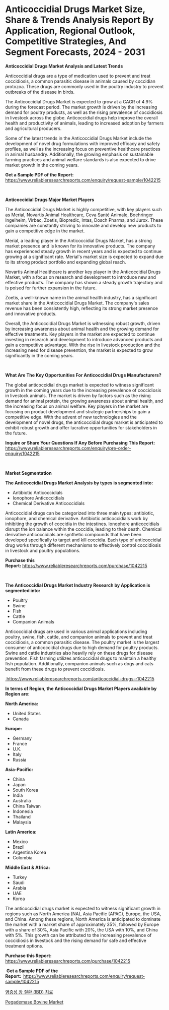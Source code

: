 <p><h1>Anticoccidial Drugs Market Size, Share & Trends Analysis Report By Application, Regional Outlook, Competitive Strategies, And Segment Forecasts, 2024 - 2031</h1></p><p><strong>Anticoccidial Drugs Market Analysis and Latest Trends</strong></p>
<p><p>Anticoccidial drugs are a type of medication used to prevent and treat coccidiosis, a common parasitic disease in animals caused by coccidian protozoa. These drugs are commonly used in the poultry industry to prevent outbreaks of the disease in birds.</p><p>The Anticoccidial Drugs Market is expected to grow at a CAGR of 4.9% during the forecast period. The market growth is driven by the increasing demand for poultry products, as well as the rising prevalence of coccidiosis in livestock across the globe. Anticoccidial drugs help improve the overall health and productivity of animals, leading to increased adoption by farmers and agricultural producers.</p><p>Some of the latest trends in the Anticoccidial Drugs Market include the development of novel drug formulations with improved efficacy and safety profiles, as well as the increasing focus on preventive healthcare practices in animal husbandry. Additionally, the growing emphasis on sustainable farming practices and animal welfare standards is also expected to drive market growth in the coming years.</p></p>
<p><strong>Get a Sample PDF of the Report:&nbsp;</strong> <a href="https://www.reliableresearchreports.com/enquiry/request-sample/1042215">https://www.reliableresearchreports.com/enquiry/request-sample/1042215</a></p>
<p>&nbsp;</p>
<p><strong>Anticoccidial Drugs Major Market Players</strong></p>
<p><p>The Anticoccidial Drugs Market is highly competitive, with key players such as Merial, Novartis Animal Healthcare, Ceva Santé Animale, Boehringer Ingelheim, Virbac, Zoetis, Biopredic, Intas, Dosch Pharma, and Jurox. These companies are constantly striving to innovate and develop new products to gain a competitive edge in the market.</p><p>Merial, a leading player in the Anticoccidial Drugs Market, has a strong market presence and is known for its innovative products. The company has experienced steady growth in recent years and is expected to continue growing at a significant rate. Merial's market size is expected to expand due to its strong product portfolio and expanding global reach.</p><p>Novartis Animal Healthcare is another key player in the Anticoccidial Drugs Market, with a focus on research and development to introduce new and effective products. The company has shown a steady growth trajectory and is poised for further expansion in the future.</p><p>Zoetis, a well-known name in the animal health industry, has a significant market share in the Anticoccidial Drugs Market. The company's sales revenue has been consistently high, reflecting its strong market presence and innovative products.</p><p>Overall, the Anticoccidial Drugs Market is witnessing robust growth, driven by increasing awareness about animal health and the growing demand for effective treatments. Key players in the market are expected to continue investing in research and development to introduce advanced products and gain a competitive advantage. With the rise in livestock production and the increasing need for disease prevention, the market is expected to grow significantly in the coming years.</p></p>
<p>&nbsp;</p>
<p><strong>What Are The Key Opportunities For Anticoccidial Drugs Manufacturers?</strong></p>
<p><p>The global anticoccidial drugs market is expected to witness significant growth in the coming years due to the increasing prevalence of coccidiosis in livestock animals. The market is driven by factors such as the rising demand for animal protein, the growing awareness about animal health, and the increasing focus on animal welfare. Key players in the market are focusing on product development and strategic partnerships to gain a competitive edge. With the advent of new technologies and the development of novel drugs, the anticoccidial drugs market is anticipated to exhibit robust growth and offer lucrative opportunities for stakeholders in the future.</p></p>
<p><strong>Inquire or Share Your Questions If Any Before Purchasing This Report:</strong> <a href="https://www.reliableresearchreports.com/enquiry/pre-order-enquiry/1042215">https://www.reliableresearchreports.com/enquiry/pre-order-enquiry/1042215</a></p>
<p>&nbsp;</p>
<p><strong>Market Segmentation</strong></p>
<p><strong>The Anticoccidial Drugs Market Analysis by types is segmented into:</strong></p>
<p><ul><li>Antibiotic Anticoccidials</li><li>Ionophore Anticoccidials</li><li>Chemical Derivative Anticoccidials</li></ul></p>
<p><p>Anticoccidial drugs can be categorized into three main types: antibiotic, ionophore, and chemical derivative. Antibiotic anticoccidials work by inhibiting the growth of coccidia in the intestines. Ionophore anticoccidials disrupt the ion balance within the coccidia, leading to their death. Chemical derivative anticoccidials are synthetic compounds that have been developed specifically to target and kill coccidia. Each type of anticoccidial drug works through different mechanisms to effectively control coccidiosis in livestock and poultry populations.</p></p>
<p><strong>Purchase this Report:&nbsp;</strong><a href="https://www.reliableresearchreports.com/purchase/1042215">https://www.reliableresearchreports.com/purchase/1042215</a></p>
<p>&nbsp;</p>
<p><strong>The Anticoccidial Drugs Market Industry Research by Application is segmented into:</strong></p>
<p><ul><li>Poultry</li><li>Swine</li><li>Fish</li><li>Cattle</li><li>Companion Animals</li></ul></p>
<p><p>Anticoccidial drugs are used in various animal applications including poultry, swine, fish, cattle, and companion animals to prevent and treat coccidiosis, a common parasitic disease. The poultry market is the largest consumer of anticoccidial drugs due to high demand for poultry products. Swine and cattle industries also heavily rely on these drugs for disease prevention. Fish farming utilizes anticoccidial drugs to maintain a healthy fish population. Additionally, companion animals such as dogs and cats benefit from these drugs to prevent coccidiosis.</p></p>
<p><a href="https://www.reliableresearchreports.com/anticoccidial-drugs-r1042215">&nbsp;https://www.reliableresearchreports.com/anticoccidial-drugs-r1042215</a></p>
<p><strong>In terms of Region, the Anticoccidial Drugs Market Players available by Region are:</strong></p>
<p>
    <p> <strong> North America: </strong>
        <ul>
            <li>United States</li>
            <li>Canada</li>
        </ul>
        </p> 
    <p> <strong> Europe: </strong>
        <ul>
            <li>Germany</li>
            <li>France</li>
            <li>U.K.</li>
            <li>Italy</li>
            <li>Russia</li>
        </ul>
        </p> 
    <p> <strong> Asia-Pacific: </strong>
        <ul>
            <li>China</li>
            <li>Japan</li>
            <li>South Korea</li>
            <li>India</li>
            <li>Australia</li>
            <li>China Taiwan</li>
            <li>Indonesia</li>
            <li>Thailand</li>
            <li>Malaysia</li>
        </ul>
        </p> 
    <p> <strong> Latin America: </strong>
        <ul>
            <li>Mexico</li>
            <li>Brazil</li>
            <li>Argentina Korea</li>
            <li>Colombia</li>
        </ul>
        </p> 
    <p> <strong> Middle East & Africa: </strong>
        <ul>
            <li>Turkey</li>
            <li>Saudi</li>
            <li>Arabia</li>
            <li>UAE</li>
            <li>Korea</li>
        </ul>
    </p>
    </p>
<p><p>The anticoccidial drugs market is expected to witness significant growth in regions such as North America (NA), Asia Pacific (APAC), Europe, the USA, and China. Among these regions, North America is anticipated to dominate the market with a market share of approximately 35%, followed by Europe with a share of 30%, Asia Pacific with 20%, the USA with 10%, and China with 5%. This growth can be attributed to the increasing prevalence of coccidiosis in livestock and the rising demand for safe and effective treatment options.</p></p>
<p><strong>Purchase this Report: </strong><a href="https://www.reliableresearchreports.com/purchase/1042215">https://www.reliableresearchreports.com/purchase/1042215</a></p>
<p>&nbsp;<strong>Get a Sample PDF of the Report:&nbsp;&nbsp;</strong><a href="https://www.reliableresearchreports.com/enquiry/request-sample/1042215">https://www.reliableresearchreports.com/enquiry/request-sample/1042215</a></p>
<p><strong></strong></p>
<p><p><a href="https://github.com/mdmazharulnwr786/Market-Research-Report-List-2/blob/main/681838384237.md">염증성 장 질환 (IBD) 치료</a></p><p><a href="https://github.com/zolotuy145/Market-Research-Report-List-1/blob/main/pegademase-bovine-market.md">Pegademase Bovine Market</a></p></p>